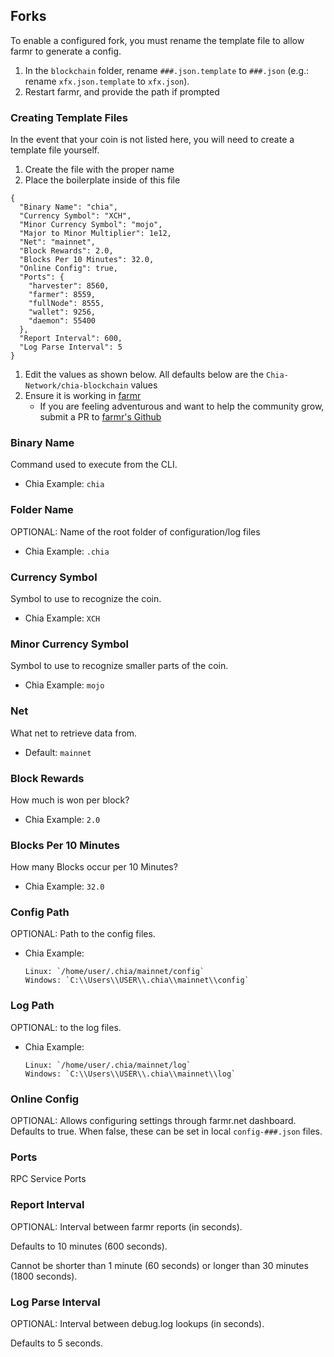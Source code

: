 ## Forks
To enable a configured fork, you must rename the template file to allow farmr to generate a config.

1. In the `blockchain` folder, rename `###.json.template` to `###.json` (e.g.: rename ```xfx.json.template``` to ```xfx.json```).
1. Restart farmr, and provide the path if prompted

### Creating Template Files
In the event that your coin is not listed here, you will need to create a template file yourself.

1. Create the file with the proper name
1. Place the boilerplate inside of this file
```
{
  "Binary Name": "chia",
  "Currency Symbol": "XCH",
  "Minor Currency Symbol": "mojo",
  "Major to Minor Multiplier": 1e12,
  "Net": "mainnet",
  "Block Rewards": 2.0,
  "Blocks Per 10 Minutes": 32.0,
  "Online Config": true,
  "Ports": {
    "harvester": 8560,
    "farmer": 8559,
    "fullNode": 8555,
    "wallet": 9256,
    "daemon": 55400
  },
  "Report Interval": 600,
  "Log Parse Interval": 5
} 
```

1. Edit the values as shown below. All defaults below are the `Chia-Network/chia-blockchain` values 
1. Ensure it is working in [farmr](https://farmr.net/#/)
    - If you are feeling adventurous and want to help the community grow, submit a PR to [farmr's Github](https://github.com/joaquimguimaraes/farmr/pulls)

### Binary Name
Command used to execute from the CLI.
- Chia Example: `chia`

### Folder Name
OPTIONAL: Name of the root folder of configuration/log files
- Chia Example: `.chia`

### Currency Symbol
Symbol to use to recognize the coin.
- Chia Example: `XCH`

### Minor Currency Symbol
Symbol to use to recognize smaller parts of the coin.
- Chia Example: `mojo`

### Net
What net to retrieve data from.
- Default: `mainnet`

### Block Rewards
How much is won per block?
- Chia Example: `2.0`

### Blocks Per 10 Minutes
How many Blocks occur per 10 Minutes?
- Chia Example: `32.0`

### Config Path
OPTIONAL: Path to the config files.
- Chia Example:
    ```
    Linux: `/home/user/.chia/mainnet/config`
    Windows: `C:\\Users\\USER\\.chia\\mainnet\\config`
    ```

### Log Path
OPTIONAL: to the log files.
- Chia Example:
    ```
    Linux: `/home/user/.chia/mainnet/log`
    Windows: `C:\\Users\\USER\\.chia\\mainnet\\log`
    ```

### Online Config
OPTIONAL: Allows configuring settings through farmr.net dashboard.
Defaults to true.
When false, these can be set in local ```config-###.json``` files.

### Ports
RPC Service Ports


### Report Interval
  OPTIONAL: Interval between farmr reports (in seconds). 

  Defaults to 10 minutes (600 seconds). 

  Cannot be shorter than 1 minute (60 seconds) or longer than 30 minutes (1800 seconds).


### Log Parse Interval
  OPTIONAL: Interval between debug.log lookups (in seconds). 

  Defaults to 5 seconds. 
